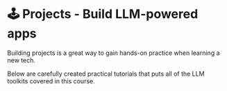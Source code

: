 # 🕹️ Projects - Build LLM-powered apps

Building projects is a great way to gain hands-on practice when learning a new tech.

Below are carefully created practical tutorials that puts all of the LLM toolkits covered in this course.
